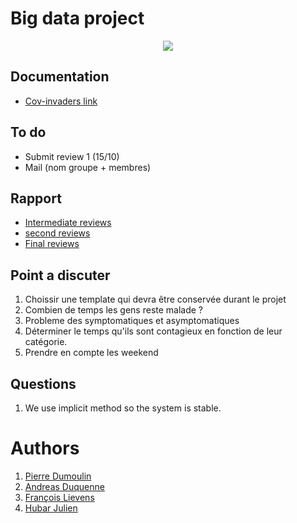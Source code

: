 # Big data project
<p align="center">
  <img src= https://github.com/julien1941/PI/blob/master/image/covid.gif/>
</p>

## Documentation

- [Cov-invaders link](https://julien1941.github.io/PI/)

## To do

- Submit review 1 (15/10)
- Mail (nom groupe + membres)

## Rapport

- [Intermediate reviews](https://www.overleaf.com/1492324357bbbzgzpcwmmv)
- [second reviews](https://www.overleaf.com/7656166485styjvppjchjq)
- [Final reviews](https://www.overleaf.com/4392463846fywhqmqjfkhd)

## Point a discuter
1. Choissir une template qui devra être conservée durant le projet
1. Combien de temps les gens reste malade ?
1. Probleme des symptomatiques et asymptomatiques
1. Déterminer le temps qu'ils sont contagieux en fonction de leur catégorie.
1. Prendre en compte les weekend

## Questions
1. We use implicit method so the system is stable.

# Authors
1. [Pierre Dumoulin](https://github.com/PierreDML)
1. [Andreas Duquenne](https://githut.com/AnDuquenne)
1. [François Lievens](https://github.com/francoislievens)
1. [Hubar Julien](https://github.com/julien1941)


